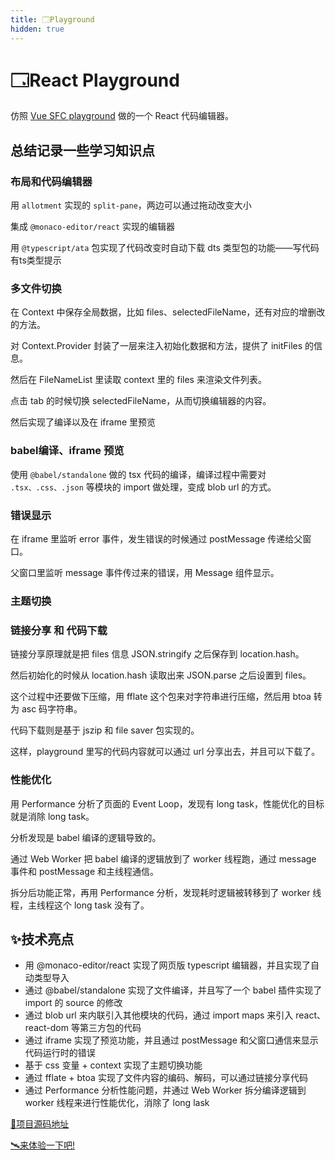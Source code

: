 ```yaml
---
title: 🗔Playground
hidden: true
---
```


#  🗔React Playground

仿照 [Vue SFC playground](https://play.vuejs.org/) 做的一个 React 代码编辑器。

## 总结记录一些学习知识点

### 布局和代码编辑器

用 `allotment` 实现的 `split-pane`，两边可以通过拖动改变大小

集成 `@monaco-editor/react` 实现的编辑器

用 `@typescript/ata` 包实现了代码改变时自动下载 dts 类型包的功能——写代码有ts类型提示

### 多文件切换

在 Context 中保存全局数据，比如 files、selectedFileName，还有对应的增删改的方法。

对 Context.Provider 封装了一层来注入初始化数据和方法，提供了 initFiles 的信息。

然后在 FileNameList 里读取 context 里的 files 来渲染文件列表。

点击 tab 的时候切换 selectedFileName，从而切换编辑器的内容。

然后实现了编译以及在 iframe 里预览

### babel编译、iframe 预览

使用 `@babel/standalone` 做的 tsx 代码的编译，编译过程中需要对 `.tsx、.css、.json` 等模块的 import 做处理，变成 blob url 的方式。

### 错误显示

在 iframe 里监听 error 事件，发生错误的时候通过 postMessage 传递给父窗口。

父窗口里监听 message 事件传过来的错误，用 Message 组件显示。

### 主题切换

### 链接分享 和 代码下载

链接分享原理就是把 files 信息 JSON.stringify 之后保存到 location.hash。

然后初始化的时候从 location.hash 读取出来 JSON.parse 之后设置到 files。

这个过程中还要做下压缩，用 fflate 这个包来对字符串进行压缩，然后用 btoa 转为 asc 码字符串。

代码下载则是基于 jszip 和 file saver 包实现的。

这样，playground 里写的代码内容就可以通过 url 分享出去，并且可以下载了。

### 性能优化

用 Performance 分析了页面的 Event Loop，发现有 long task，性能优化的目标就是消除 long task。

分析发现是 babel 编译的逻辑导致的。

通过 Web Worker 把 babel 编译的逻辑放到了 worker 线程跑，通过 message 事件和 postMessage 和主线程通信。

拆分后功能正常，再用 Performance 分析，发现耗时逻辑被转移到了 worker 线程，主线程这个 long task 没有了。


## ✨技术亮点

+ 用 @monaco-editor/react 实现了网页版 typescript 编辑器，并且实现了自动类型导入
+ 通过 @babel/standalone 实现了文件编译，并且写了一个 babel 插件实现了 import 的 source 的修改
+ 通过 blob url 来内联引入其他模块的代码，通过 import maps 来引入 react、react-dom 等第三方包的代码
+ 通过 iframe 实现了预览功能，并且通过 postMessage 和父窗口通信来显示代码运行时的错误
+ 基于 css 变量 + context 实现了主题切换功能
+ 通过 fflate + btoa 实现了文件内容的编码、解码，可以通过链接分享代码
+ 通过 Performance 分析性能问题，并通过 Web Worker 拆分编译逻辑到 worker 线程来进行性能优化，消除了 long lask

[🔖项目源码地址](https://github.com/kurobakaito7/react-playground)

[🛰️来体验一下吧!](https://kurobakaito7.github.io/react-playground)
